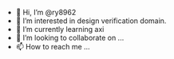 - 👋 Hi, I’m @ry8962
- 👀 I’m interested in design verification domain.
- 🌱 I’m currently learning axi
- 💞️ I’m looking to collaborate on ...
- 📫 How to reach me ...

<!---
ry8962/ry8962 is a ✨ special ✨ repository because its `README.md` (this file) appears on your GitHub profile.
You can click the Preview link to take a look at your changes.
--->
